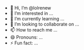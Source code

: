 - 👋 Hi, I’m @lolrenew
- 👀 I’m interested in ...
- 🌱 I’m currently learning ...
- 💞️ I’m looking to collaborate on ...
- 📫 How to reach me ...
- 😄 Pronouns: ...
- ⚡ Fun fact: ...

<!---
lolrenew/lolrenew is a ✨ special ✨ repository because its `README.md` (this file) appears on your GitHub profile.
You can click the Preview link to take a look at your changes.
--->
